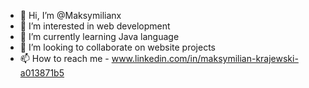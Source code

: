- 👋 Hi, I’m @Maksymilianx
- 👀 I’m interested in web development
- 🌱 I’m currently learning Java language
- 💞️ I’m looking to collaborate on website projects
- 📫 How to reach me - www.linkedin.com/in/maksymilian-krajewski-a013871b5

<!---
Maksymilianx/Maksymilianx is a ✨ special ✨ repository because its `README.md` (this file) appears on your GitHub profile.
You can click the Preview link to take a look at your changes.
--->
